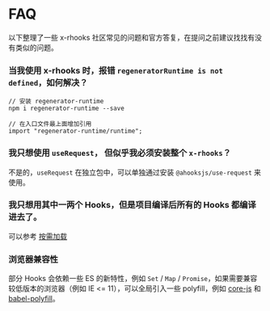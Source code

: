 # FAQ

以下整理了一些 x-rhooks 社区常见的问题和官方答复，在提问之前建议找找有没有类似的问题。

### 当我使用 x-rhooks 时，报错 `regeneratorRuntime is not defined`，如何解决？

```
// 安装 regenerator-runtime
npm i regenerator-runtime --save

// 在入口文件最上面增加引用
import "regenerator-runtime/runtime";
```

### 我只想使用 `useRequest`， 但似乎我必须安装整个 `x-rhooks`？

不是的，`useRequest` 在独立包中，可以单独通过安装 `@ahooksjs/use-request` 来使用。

### 我只想用其中一两个 Hooks，但是项目编译后所有的 Hooks 都编译进去了。

可以参考 [按需加载](/zh-CN/docs/getting-started?anchor=按需加载)

### 浏览器兼容性

部分 Hooks 会依赖一些 ES 的新特性，例如 `Set` / `Map` / `Promise`，如果需要兼容较低版本的浏览器（例如 IE <= 11），可以全局引入一些 polyfill，例如 [core-js](https://github.com/zloirock/core-js) 和 [babel-polyfill](https://babeljs.io/docs/usage/polyfill/)。
